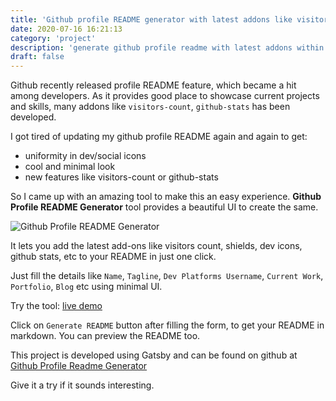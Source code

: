 ```yaml
---
title: 'Github profile README generator with latest addons like visitors-count'
date: 2020-07-16 16:21:13
category: 'project'
description: 'generate github profile readme with latest addons within 4 minutes'
draft: false
---
```

Github recently released profile README feature, which became a hit among developers. As it provides good place to showcase current projects and skills, many addons like `visitors-count`, `github-stats` has been developed.

I got tired of updating my github profile README again and again to get:
- uniformity in dev/social icons
- cool and minimal look
- new features like visitors-count or github-stats

So I came up with an amazing tool to make this an easy experience. **Github Profile README Generator** tool provides a beautiful UI to create the same.

![Github Profile README Generator](https://dev-to-uploads.s3.amazonaws.com/i/rlxrzf3yjd2pbnp18nme.gif)

It lets you add the latest add-ons like visitors count, shields, dev icons, github stats, etc to your README in just one click.

Just fill the details like `Name`, `Tagline`, `Dev Platforms Username`, `Current Work`, `Portfolio`, `Blog` etc using minimal UI.

Try the tool: [live demo](https://rahuldkjain.github.io/gh-profile-readme-generator/)

Click on `Generate README` button after filling the form, to get your README in markdown. You can preview the README too.

This project is developed using Gatsby and can be found on github at [Github Profile Readme Generator](https://github.com/rahuldkjain/github-profile-readme-generator)

Give it a try if it sounds interesting.

